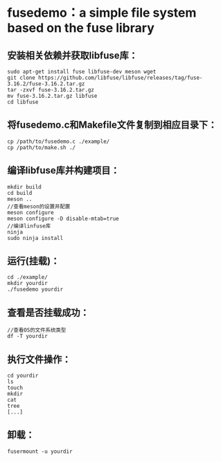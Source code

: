 # fusedemo：a simple file system based on the fuse library

## 安装相关依赖并获取libfuse库：

```
sudo apt-get install fuse libfuse-dev meson wget
git clone https://github.com/libfuse/libfuse/releases/tag/fuse-3.16.2/fuse-3.16.2.tar.gz
tar -zxvf fuse-3.16.2.tar.gz
mv fuse-3.16.2.tar.gz libfuse
cd libfuse
```

## 将fusedemo.c和Makefile文件复制到相应目录下：

```
cp /path/to/fusedemo.c ./example/
cp /path/to/make.sh ./
```

## 编译libfuse库并构建项目：

```
mkdir build
cd build
meson ..
//查看meson的设置并配置
meson configure
meson configure -D disable-mtab=true
//编译linfuse库
ninja
sudo ninja install
```

## 运行(挂载)：

```
cd ./example/
mkdir yourdir
./fusedemo yourdir
```

## 查看是否挂载成功：

```
//查看OS的文件系统类型
df -T yourdir
```

## 执行文件操作：

```
cd yourdir
ls
touch
mkdir
cat 
tree
[...]
```

## 卸载：

```
fusermount -u yourdir
```

